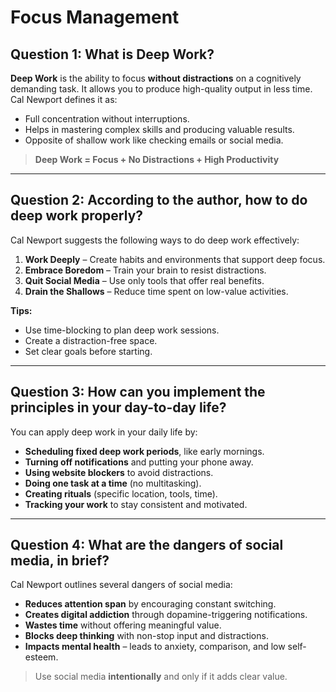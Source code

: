 # Focus Management

## Question 1: What is Deep Work?

**Deep Work** is the ability to focus **without distractions** on a cognitively demanding task. It allows you to produce high-quality output in less time. Cal Newport defines it as:

- Full concentration without interruptions.
- Helps in mastering complex skills and producing valuable results.
- Opposite of shallow work like checking emails or social media.

> **Deep Work = Focus + No Distractions + High Productivity**

---

## Question 2: According to the author, how to do deep work properly?

Cal Newport suggests the following ways to do deep work effectively:

1. **Work Deeply** – Create habits and environments that support deep focus.
2. **Embrace Boredom** – Train your brain to resist distractions.
3. **Quit Social Media** – Use only tools that offer real benefits.
4. **Drain the Shallows** – Reduce time spent on low-value activities.

**Tips:**
- Use time-blocking to plan deep work sessions.
- Create a distraction-free space.
- Set clear goals before starting.

---

## Question 3: How can you implement the principles in your day-to-day life?

You can apply deep work in your daily life by:

- **Scheduling fixed deep work periods**, like early mornings.
- **Turning off notifications** and putting your phone away.
- **Using website blockers** to avoid distractions.
- **Doing one task at a time** (no multitasking).
- **Creating rituals** (specific location, tools, time).
- **Tracking your work** to stay consistent and motivated.

---

## Question 4: What are the dangers of social media, in brief?

Cal Newport outlines several dangers of social media:

- **Reduces attention span** by encouraging constant switching.
- **Creates digital addiction** through dopamine-triggering notifications.
- **Wastes time** without offering meaningful value.
- **Blocks deep thinking** with non-stop input and distractions.
- **Impacts mental health** – leads to anxiety, comparison, and low self-esteem.

> Use social media **intentionally** and only if it adds clear value.
